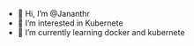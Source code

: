 - 👋 Hi, I’m @Jananthr
- 👀 I’m interested in Kubernete
- 🌱 I’m currently learning docker and kubernete


<!---
Jananthr/Jananthr is a ✨ special ✨ repository because its `README.md` (this file) appears on your GitHub profile.
You can click the Preview link to take a look at your changes.
--->
